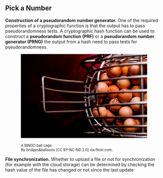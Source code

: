 ## Pick a Number

**Construction of a pseudorandom number generator.** One of the required properties of a cryptographic function is that the output has to pass pseudorandomness tests. A cryptographic hash function can be used to construct a **pseudorandom function (PRF)** or a **pseudorandom number generator (PRNG)** the output from a hash need to pass tests for pseudorandomness.


<figure class="snippetimg" style="margin: 0 auto;width:80%">

  <img src=".guides/img/BingoCage.jpg" alt="Public key cryptography inventors Whitfield Diffie and Martin Hellman. . *Source: Whitfield Diffie photo by Mary Holzer licensed under CC-BY and Martin Hellman originated from Martin Hellman licensed under GFDL.*
">
  <figcaption style="font-size: 0.8em; text-align: left;">A BINGO ball cage.
</br>
 By bridges&balloons [CC BY-NC-ND 2.0] via flickr.com.
</figure

<br>

**File synchronization.** Whether to upload a file or not for synchronization (for example with the cloud storage) can be determined by checking the hash value of the file has changed or not since the last update

